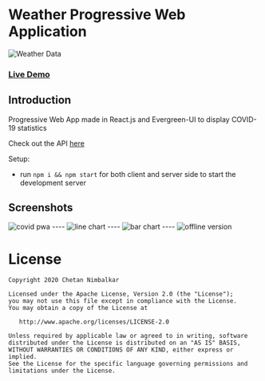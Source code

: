 
# Weather Progressive Web Application
![Weather Data](https://i.imgur.com/3csowzj.png)

### [Live Demo](https://tender-noyce-3fd95a.netlify.app/)

## Introduction

Progressive Web App made in React.js and Evergreen-UI to display COVID-19 statistics 

Check out the API [here](https://covid19.mathdro.id/api/daily)

Setup:
- run ```npm i && npm start``` for both client and server side to start the development server

## Screenshots 

<p float='left'>
   <img src='https://i.imgur.com/4gnQOhI.png' alt='covid pwa'/> 
----
   <img src='https://i.imgur.com/tA7Fmdv.png' alt='line chart'/> 
----
   <img src='https://i.imgur.com/BoPNTn6.png' alt='bar chart'/>
----   
   <img src='https://i.imgur.com/B4n9vAn.png' alt='offline version'/>
</p>

# License

    Copyright 2020 Chetan Nimbalkar 

    Licensed under the Apache License, Version 2.0 (the "License");
    you may not use this file except in compliance with the License.
    You may obtain a copy of the License at

       http://www.apache.org/licenses/LICENSE-2.0

    Unless required by applicable law or agreed to in writing, software
    distributed under the License is distributed on an "AS IS" BASIS,
    WITHOUT WARRANTIES OR CONDITIONS OF ANY KIND, either express or implied.
    See the License for the specific language governing permissions and
    limitations under the License. 


 
